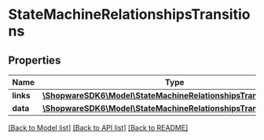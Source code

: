 # StateMachineRelationshipsTransitions

## Properties
Name | Type | Description | Notes
------------ | ------------- | ------------- | -------------
**links** | [**\ShopwareSDK6\Model\StateMachineRelationshipsTransitionsLinks**](StateMachineRelationshipsTransitionsLinks.md) |  | [optional] 
**data** | [**\ShopwareSDK6\Model\StateMachineRelationshipsTransitionsData[]**](StateMachineRelationshipsTransitionsData.md) |  | [optional] 

[[Back to Model list]](../../README.md#documentation-for-models) [[Back to API list]](../../README.md#documentation-for-api-endpoints) [[Back to README]](../../README.md)

